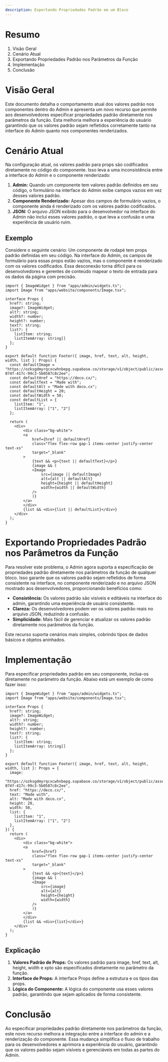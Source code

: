 ```yaml
---
description: Exportando Propriedades Padrão em um Bloco
---
```


# Resumo

1. Visão Geral
2. Cenário Atual
3. Exportando Propriedades Padrão nos Parâmetros da Função
4. Implementação
5. Conclusão

# Visão Geral

Este documento detalha o comportamento atual dos valores padrão nos componentes dentro do Admin e apresenta um novo recurso que permite aos desenvolvedores especificar propriedades padrão diretamente nos parâmetros da função. Esta melhoria melhora a experiência do usuário garantindo que os valores padrão sejam refletidos corretamente tanto na interface do Admin quanto nos componentes renderizados.

# Cenário Atual

Na configuração atual, os valores padrão para props são codificados diretamente no código do componente. Isso leva a uma inconsistência entre a interface do Admin e o componente renderizado:

1. **Admin:** Quando um componente tem valores padrão definidos em seu código, o formulário na interface do Admin exibe campos vazios em vez desses valores padrão.
2. **Componente Renderizado:** Apesar dos campos de formulário vazios, o componente ainda é renderizado com os valores padrão codificados.
3. **JSON:** O arquivo JSON exibido para o desenvolvedor na interface do Admin não inclui esses valores padrão, o que leva a confusão e uma experiência de usuário ruim.

## Exemplo

Considere o seguinte cenário: Um componente de rodapé tem props padrão definidas em seu código. Na interface do Admin, os campos de formulário para essas props estão vazios, mas o componente é renderizado com os valores codificados. Essa desconexão torna difícil para os desenvolvedores e gerentes de conteúdo mapear o texto de entrada para os dados da página com precisão.

```tsx
import { ImageWidget } from "apps/admin/widgets.ts";
import Image from "apps/website/components/Image.tsx";

interface Props {
  href?: string;
  image?: ImageWidget;
  alt?: string;
  width?: number;
  height?: number;
  text?: string;
  list?: {
    listItem: string;
    listItemArray: string[]
  };
}

export default function Footer({ image, href, text, alt, height, width, list }: Props) {
  const defaultImage = "https://ozksgdmyrqcxcwhnbepg.supabase.co/storage/v1/object/public/assets/4959/d7aa9290-074f-417c-99c3-5b0587c8c2ee";
  const defaultHref = "https://deco.cx/";
  const defaultText = "Made with";
  const defaultAlt = "Made with deco.cx";
  const defaultHeight = 20;
  const defaultWidth = 50;
  const defaultList = {
    listItem: "1",
    listItemArray: ["1", "2"]
  };

  return (
    <div>
        <div class="bg-white">
        <a
            href={href || defaultHref}
            class="flex flex-row gap-1 items-center justify-center text-xs"
            target="_blank"
        >
            {text && <p>{text || defaultText}</p>}
            {image && (
            <Image
                src={image || defaultImage}
                alt={alt || defaultAlt}
                height={height || defaultHeight}
                width={width || defaultWidth}
            />
            )}
        </a>
        </div>
        {list && <div>{list || defaultList}</div>}
    </div>
  );
}
```

# Exportando Propriedades Padrão nos Parâmetros da Função

Para resolver este problema, o Admin agora suporta a especificação de propriedades padrão diretamente nos parâmetros da função de qualquer bloco. Isso garante que os valores padrão sejam refletidos de forma consistente na interface, no componente renderizado e no arquivo JSON mostrado aos desenvolvedores, proporcionando benefícios como:

- **Consistência:** Os valores padrão são visíveis e editáveis na interface do admin, garantindo uma experiência de usuário consistente.
- **Clareza:** Os desenvolvedores podem ver os valores padrão reais no arquivo JSON, reduzindo a confusão.
- **Simplicidade:** Mais fácil de gerenciar e atualizar os valores padrão diretamente nos parâmetros da função.

Este recurso suporta cenários mais simples, cobrindo tipos de dados básicos e objetos aninhados.

# Implementação

Para especificar propriedades padrão em seu componente, inclua-os diretamente no parâmetro da função. Abaixo está um exemplo de como fazer isso:


```tsx
import { ImageWidget } from "apps/admin/widgets.ts";
import Image from "apps/website/components/Image.tsx";

interface Props {
  href?: string;
  image?: ImageWidget;
  alt?: string;
  width?: number;
  height?: number;
  text?: string;
  list?: {
    listItem: string;
    listItemArray: string[]
  };
}

export default function Footer({ image, href, text, alt, height, width, list }: Props = {
  image:
    "https://ozksgdmyrqcxcwhnbepg.supabase.co/storage/v1/object/public/assets/4959/d7aa9290-074f-417c-99c3-5b0587c8c2ee",
  href: "https://deco.cx/",
  text: "Made with",
  alt: "Made with deco.cx",
  height: 20,
  width: 50,
  list: {
    listItem: "1",
    listItemArray: ["1", "2"]
  },
}) {
  return (
    <div>
        <div class="bg-white">
        <a
            href={href}
            class="flex flex-row gap-1 items-center justify-center text-xs"
            target="_blank"
        >
            {text && <p>{text}</p>}
            {image && (
            <Image
                src={image}
                alt={alt}
                height={height}
                width={width}
            />
            )}
        </a>
        </div>
        {list && <div>{list}</div>}
    </div>
  );
}
```

## Explicação

1. **Valores Padrão de Props:** Os valores padrão para image, href, text, alt, height, width e xpto são especificados diretamente no parâmetro da função.
2. **Interface de Props:** A interface Props define a estrutura e os tipos das props.
3. **Lógica do Componente:** A lógica do componente usa esses valores padrão, garantindo que sejam aplicados de forma consistente.

# Conclusão

Ao especificar propriedades padrão diretamente nos parâmetros da função, este novo recurso melhora a integração entre a interface do admin e a renderização do componente. Essa mudança simplifica o fluxo de trabalho para os desenvolvedores e aprimora a experiência do usuário, garantindo que os valores padrão sejam visíveis e gerenciáveis em todas as partes do Admin.
